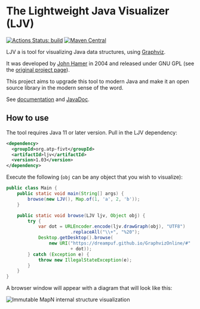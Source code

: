# The Lightweight Java Visualizer (LJV)

[![Actions Status: build](https://github.com/atp-mipt/ljv/workflows/build/badge.svg)](https://github.com/atp-mipt/ljv/actions?query=workflow%3A"build")
[![Maven Central](https://maven-badges.herokuapp.com/maven-central/org.atp-fivt/ljv/badge.svg)](https://maven-badges.herokuapp.com/maven-central/org.atp-fivt/ljv)

LJV a is tool for visualizing Java data structures, using [Graphviz](http://graphviz.gitlab.io/).

It was developed by [John Hamer](https://www.gla.ac.uk/schools/computing/staff/?webapp=staffcontact&action=person&id=4cdcebe68a94) in 2004 and released under GNU GPL (see the [original project page](https://www.cs.auckland.ac.nz/~j-hamer/LJV.html)).

This project aims to upgrade this tool to modern Java and make it an open source library in the modern sense of the word.

See [documentation](https://atp-mipt.github.io/ljv/) and [JavaDoc](https://atp-mipt.github.io/ljv/apidocs/).

## How to use
The tool requires Java 11 or later version. Pull in the LJV dependency:
```xml
<dependency>
  <groupId>org.atp-fivt</groupId>
  <artifactId>ljv</artifactId>
  <version>1.03</version>
</dependency>
```
Execute the following (`obj` can be any object that you wish to visualize):
```java
public class Main {
    public static void main(String[] args) {
        browse(new LJV(), Map.of(1, 'a', 2, 'b'));
    }

    public static void browse(LJV ljv, Object obj) {
        try {
            var dot = URLEncoder.encode(ljv.drawGraph(obj), "UTF8")
                        .replaceAll("\\+", "%20");
            Desktop.getDesktop().browse(
                new URI("https://dreampuf.github.io/GraphvizOnline/#" 
                        + dot));
        } catch (Exception e) {
            throw new IllegalStateException(e);
        }
    }
}
```

A browser window will appear with a diagram that will look like this:

<img src="mapn.png" alt="Immutable MapN internal structure visualization"/>

